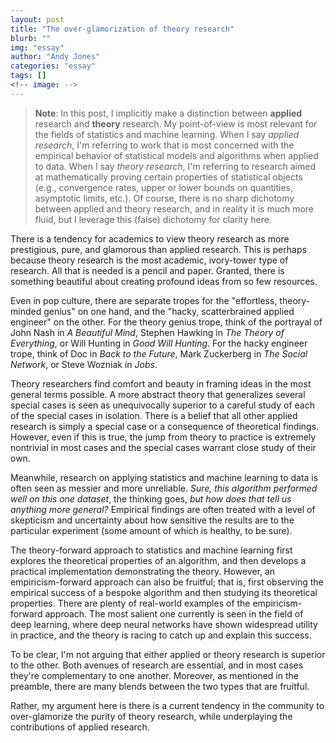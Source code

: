 ```yaml
---
layout: post
title: "The over-glamorization of theory research"
blurb: ""
img: "essay"
author: "Andy Jones"
categories: "essay"
tags: []
<!-- image: -->
---
```


<style>
.column {
  float: left;
  width: 30%;
  padding: 5px;
}

.post-container {
  margin-bottom: 4rem;
  /*width: 450px;*/
  width: 70%;
  /*text-align: justify;*/
  /*text-justify: inter-word;*/
  font-size: 15px;
}

/* Clear floats after image containers */
.row::after {
  content: "";
  clear: both;
  display: table;
}
</style>

> **Note**: In this post, I implicitly make a distinction between **applied** research and **theory** research. My point-of-view is most relevant for the fields of statistics and machine learning. When I say *applied research*, I'm referring to work that is most concerned with the empirical behavior of statistical models and algorithms when applied to data. When I say *theory research*, I'm referring to research aimed at mathematically proving certain properties of statistical objects (e.g., convergence rates, upper or lower bounds on quantities, asymptotic limits, etc.). Of course, there is no sharp dichotomy between applied and theory research, and in reality it is much more fluid, but I leverage this (false) dichotomy for clarity here.

There is a tendency for academics to view theory research as more prestigious, pure, and glamorous than applied research. This is perhaps because theory research is the most academic, ivory-tower type of research. All that is needed is a pencil and paper. Granted, there is something beautiful about creating profound ideas from so few resources.

Even in pop culture, there are separate tropes for the "effortless, theory-minded genius" on one hand, and the "hacky, scatterbrained applied engineer" on the other. For the theory genius trope, think of the portrayal of John Nash in *A Beautiful Mind*, Stephen Hawking in *The Theory of Everything*, or Will Hunting in *Good Will Hunting*. For the hacky engineer trope, think of Doc in *Back to the Future*, Mark Zuckerberg in *The Social Network*, or Steve Wozniak in *Jobs*.

Theory researchers find comfort and beauty in framing ideas in the most general terms possible. A more abstract theory that generalizes several special cases is seen as unequivocally superior to a careful study of each of the special cases in isolation. There is a belief that all other applied research is simply a special case or a consequence of theoretical findings. However, even if this is true, the jump from theory to practice is extremely nontrivial in most cases and the special cases warrant close study of their own.

Meanwhile, research on applying statistics and machine learning to data is often seen as messier and more unreliable. *Sure, this algorithm performed well on this one dataset*, the thinking goes, *but how does that tell us anything more general?* Empirical findings are often treated with a level of skepticism and uncertainty about how sensitive the results are to the particular experiment (some amount of which is healthy, to be sure).

The theory-forward approach to statistics and machine learning first explores the theoretical properties of an algorithm, and then develops a practical implementation demonstrating the theory. However, an empiricism-forward approach can also be fruitful; that is, first observing the empirical success of a bespoke algorithm and then studying its theoretical properties. There are plenty of real-world examples of the empiricism-forward approach. The most salient one currently is seen in the field of deep learning, where deep neural networks have shown widespread utility in practice, and the theory is racing to catch up and explain this success.

To be clear, I'm not arguing that either applied or theory research is superior to the other. Both avenues of research are essential, and in most cases they're complementary to one another. Moreover, as mentioned in the preamble, there are many blends between the two types that are fruitful. 

Rather, my argument here is there is a current tendency in the community to over-glamorize the purity of theory research, while underplaying the contributions of applied research.



